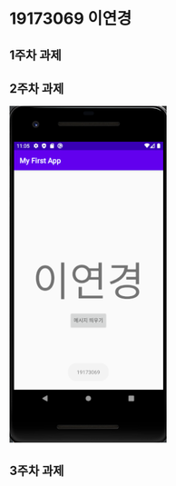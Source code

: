 # 19173069 이연경

## 1주차 과제

## 2주차 과제
  <img width="" height="" src="./png/2주차.png"></img>

## 3주차 과제
